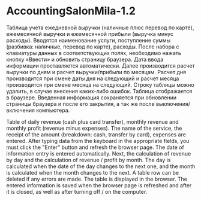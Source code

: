 # AccountingSalonMila-1.2

Таблица учета ежедневной выручки (наличные плюс перевод по карте),  ежемесячной выручки и ежемесячной прибыли (выручка минус расходы).
Вводятся наименование услуги, поступление суммы (разбивка: наличные, перевод по карте), расходы. После набора с клавиатуры данных в соответствующих полях, необходимо нажать кнопку «Ввести» и обновить страницу браузера. Дата ввода информации проставляется автоматически. Далее производится расчет выручки по дням и расчет выручки/прибыли по месяцам. Расчет дня производится при смене даты дня на следующий и расчет месяца производится при смене месяца на следующий. Строку таблицы можно удалить, в случае внесения каких-либо ошибок.
Таблица отображается в браузере. Введенная информация сохраняется при обновлении страницы браузера и после его закрытия, а так же после выключения/включения компьютера.


Table of daily revenue (cash plus card transfer), monthly revenue and monthly profit (revenue minus expenses).
The name of the service, the receipt of the amount (breakdown: cash, transfer by card), expenses are entered. After typing data from the keyboard in the appropriate fields, you must click the "Enter" button and refresh the browser page. The date of information entry is entered automatically. Next, the calculation of revenue by day and the calculation of revenue / profit by month. The day is calculated when the date of the day changes to the next one, and the month is calculated when the month changes to the next. A table row can be deleted if any errors are made.
The table is displayed in the browser. The entered information is saved when the browser page is refreshed and after it is closed, as well as after turning off / on the computer.

